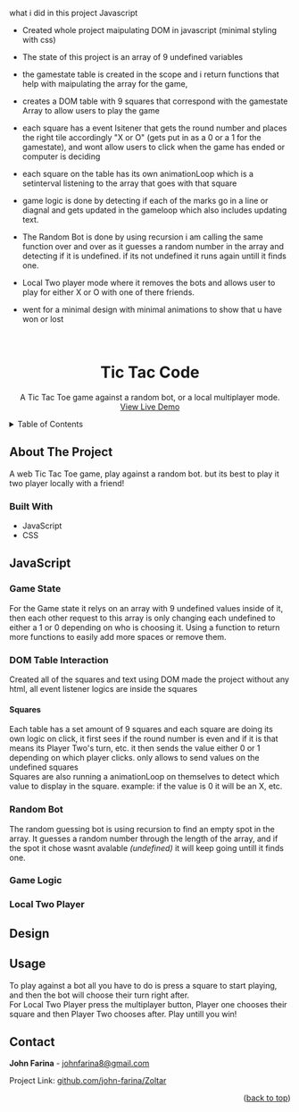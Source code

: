 <a name="readme-top"></a>

what i did in this project
Javascript
- Created whole project maipulating DOM in javascript (minimal styling with css)
- The state of this project is an array of 9 undefined variables
- the gamestate table is created in the scope and i return functions that help with maipulating the array for the game,
- creates a DOM table with 9 squares that correspond with the gamestate Array to allow users to play the game
- each square has a event lsitener that gets the round number and places the right tile accordingly "X or O" (gets put in as a 0 or a 1 for the gamestate), and wont allow users to click when the game has ended or computer is deciding
- each square on the table has its own animationLoop which is a setinterval listening to the array that goes with that square
- game logic is done by detecting if each of the marks go in a line or diagnal and gets updated in the gameloop which also includes updating text.
- The Random Bot is done by using recursion i am calling the same function over and over as it guesses a random number in the array and detecting if it is undefined. if its not undefined it runs again untill it finds one.
- Local Two player mode where it removes the bots and allows user to play for either X or O with one of there friends.

- went for a minimal design with minimal animations to show that u have won or lost



<!-- PROJECT LOGO -->
<br />
<div align="center">

<h1 align="center">Tic Tac Code</h1>

  <p align="center">
   A Tic Tac Toe game against a random bot, or a local multiplayer mode.
    <br />
    <a href="https://linktowebsite.com">View Live Demo</a>
</div>

<!-- TABLE OF CONTENTS -->
<details>
  <summary>Table of Contents</summary>
  <ol>
    <li>
      <a href="#about-the-project">About The Project</a>
      <ul>
        <li><a href="#built-with">Built With</a></li>
      </ul>
    </li>
    <li>
      <a href="#getting-started">JavaScript</a>
      <ul>
        <li><a href="#installation">Game State</a></li>
        <li><a href="#installation">DOM Table Interaction</a></li>
            <ul>
                <li><a href="#installation">Squares</a></li>
            </ul>
        <li><a href="#installation">Random Bot</a></li>
        <li><a href="#installation">Game Logic</a></li>
        <li><a href="#installation">Local Two Player</a></li>
      </ul>
    </li>
    <li><a href="#usage">Design</a></li>
       <ul>
            <li><a href="#installation">Table</a></li>
            <li><a href="#installation">Animations</a></li>
        </ul>
    <li><a href="#contact">Usage</a></li>
    <li><a href="#contact">Contact</a></li>
  </ol>
</details>


<!-- ABOUT THE PROJECT -->
## About The Project

A web Tic Tac Toe game, play against a random bot. but its best to play it two player locally with a friend!

### Built With
 - JavaScript
 - CSS

## JavaScript

### Game State
For the Game state it relys on an array with 9 undefined values inside of it, then each other request to this array is only changing each undefined to either a 1 or 0 depending on who is choosing it.
Using a function to return more functions to easily add more spaces or remove them.

### DOM Table Interaction
Created all of the squares and text using DOM made the project without any html, all event listener logics are inside the squares
#### **Squares**
Each table has a set amount of 9 squares and each square are doing its own logic on click, it first sees if the round number is even and if it is that means its Player Two's turn, etc. it then sends the value either 0 or 1 depending on which player clicks. only allows to send values on the undefined squares <br/>
Squares are also running a animationLoop on themselves to detect which value to display in the square. example: if the value is 0 it will be an X, etc.

### Random Bot
The random guessing bot is using recursion to find an empty spot in the array. It guesses a random number through the length of the array, and if the spot it chose wasnt avalable *(undefined)* it will keep going untill it finds one.

### Game Logic

### Local Two Player

## Design

<!-- USAGE EXAMPLES -->
## Usage

To play against a bot all you have to do is press a square to start playing, and then the bot will choose their turn right after. <br/>
For Local Two Player press the multiplayer button, Player one chooses their square and then Player Two chooses after. Play untill you win!

<!-- CONTACT -->
## Contact

**John Farina** - johnfarina8@gmail.com

Project Link: [github.com/john-farina/Zoltar](https://github.com/john-farina/Zoltar)

<p align="right">(<a href="#readme-top">back to top</a>)</p>





